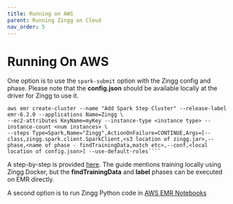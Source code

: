 ```yaml
---
title: Running on AWS
parent: Running Zingg on Cloud
nav_order: 5
---
```


# Running On AWS

One option is to use the `spark-submit` option with the Zingg config and phase. Please note that the **config.json** should be available locally at the driver for Zingg to use it.

`````
aws emr create-cluster --name "Add Spark Step Cluster" --release-label emr-6.2.0 --applications Name=Zingg \
--ec2-attributes KeyName=myKey --instance-type <instance type> --instance-count <num instances> \
--steps Type=Spark,Name="Zingg",ActionOnFailure=CONTINUE,Args=[--class,zingg.spark.client.SparkClient,<s3 location of zingg.jar>,--phase,<name of phase - findTrainingData,match etc>,--conf,<local location of config.json>] --use-default-roles````
`````

A step-by-step is provided [here](https://blog.infostrux.com/identity-resolution-with-zingg-ai-snowflake-and-aws-emr-for-the-canadian-football-league-22cf0850ab53). The guide mentions training locally using Zingg Docker, but the **findTrainingData** and **label** phases can be executed on EMR directly.

A second option is to run Zingg Python code in [AWS EMR Notebooks](https://aws.amazon.com/emr/features/notebooks/)
